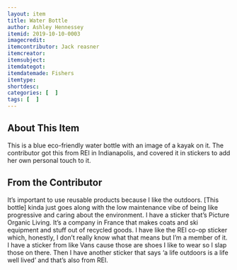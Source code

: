 ```yaml
---
layout: item
title: Water Bottle
author: Ashley Hennessey
itemid: 2019-10-10-0003
imagecredit: 
itemcontributor: Jack reasner
itemcreator: 
itemsubject: 
itemdategot: 
itemdatemade: Fishers
itemtype: 
shortdesc: 
categories: [  ]
tags: [  ]
---
```

## About This Item
This is a blue eco-friendly water bottle with an image of a kayak on it. The contributor got this from REI in Indianapolis, and covered it in stickers to add her own personal touch to it. 

## From the Contributor
<p class=blockquote style=’font-size:115%;’> It’s important to use reusable products because I like the outdoors. [This bottle] kinda just goes along with the low maintenance vibe of being like progressive and caring about the environment. I have a sticker that’s Picture Organic Living. It’s a company in France that makes coats and ski equipment and stuff out of recycled goods. I have like the REI co-op sticker which, honestly, I don’t really know what that means but I’m a member of it. I have a sticker from like Vans cause those are shoes I like to wear so I slap those on there. Then I have another sticker that says ‘a life outdoors is a life well lived’ and that’s also from REI.</p>

